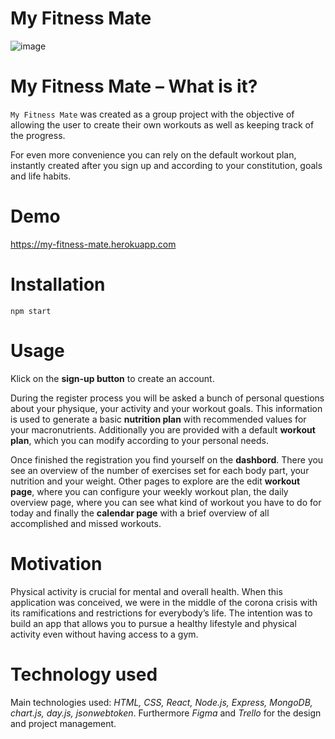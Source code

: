 # My Fitness Mate

![image](https://user-images.githubusercontent.com/58853799/145687533-257ccd27-c663-401b-8e82-69eaa4fe3f64.png)

# My Fitness Mate – What is it?

`My Fitness Mate` was created as a group project with the objective of allowing the user to create their own workouts as well as keeping track of the progress.

For even more convenience you can rely on the default workout plan, instantly created after you sign up and according to your constitution, goals and life habits.

# Demo

https://my-fitness-mate.herokuapp.com

# Installation
`npm start`

# Usage

Klick on the **sign-up button** to create an account.

During the register process you will be asked a bunch of personal questions about your physique, your activity and your workout goals. This information is used to generate a basic **nutrition plan** with recommended values for your macronutrients. Additionally you are provided with a default **workout plan**, which you can modify according to your personal needs. 

Once finished the registration you find yourself on the **dashbord**. There you see an overview of the number of exercises set for each body part, your nutrition and your weight. 
Other pages to explore are the edit **workout page**, where you can configure your weekly workout plan, the daily overview page, where you can see what kind of workout you have to do for today and finally the **calendar page** with a brief overview of all accomplished and missed workouts.

# Motivation

Physical activity is crucial for mental and overall health. When this application was conceived, we were in the middle of the corona crisis with its ramifications and restrictions for everybody’s life. The intention was to build an app that allows you to pursue a healthy lifestyle and physical activity even without having access to a gym.

# Technology used

Main technologies used: *HTML, CSS, React, Node.js, Express, MongoDB, chart.js, day.js, jsonwebtoken*. Furthermore *Figma* and *Trello* for the design and project management.
